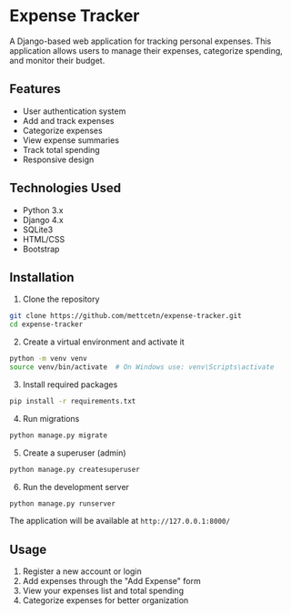# Expense Tracker

A Django-based web application for tracking personal expenses. This application allows users to manage their expenses, categorize spending, and monitor their budget.

## Features

-   User authentication system
-   Add and track expenses
-   Categorize expenses
-   View expense summaries
-   Track total spending
-   Responsive design

## Technologies Used

-   Python 3.x
-   Django 4.x
-   SQLite3
-   HTML/CSS
-   Bootstrap

## Installation

1. Clone the repository

```bash
git clone https://github.com/mettcetn/expense-tracker.git
cd expense-tracker
```

2. Create a virtual environment and activate it

```bash
python -m venv venv
source venv/bin/activate  # On Windows use: venv\Scripts\activate
```

3. Install required packages

```bash
pip install -r requirements.txt
```

4. Run migrations

```bash
python manage.py migrate
```

5. Create a superuser (admin)

```bash
python manage.py createsuperuser
```

6. Run the development server

```bash
python manage.py runserver
```

The application will be available at `http://127.0.0.1:8000/`

## Usage

1. Register a new account or login
2. Add expenses through the "Add Expense" form
3. View your expenses list and total spending
4. Categorize expenses for better organization
